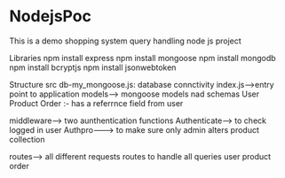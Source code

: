 # NodejsPoc
This is a demo shopping system query handling node js project

Libraries 
npm install express
npm install mongoose
npm install mongodb
npm install bcryptjs
npm install jsonwebtoken

Structure 
src 
   db-my_mongoose.js: database connctivity
   index.js-->entry point to application
   models--> mongoose models nad schemas
             User
             Product
             Order :- has a referrnce field from user

  middleware--> two aunthentication functions
              Authenticate--> to check logged in user
              Authpro---> to make sure only admin alters product collection
              
  routes--> all different requests routes to handle all queries
            user 
            product
            order
